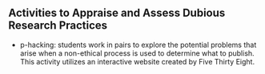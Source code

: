 ## Activities to Appraise and Assess Dubious Research Practices

- p-hacking: students work in pairs to explore the potential problems that arise when a non-ethical process is used to determine what to publish. This activity utilizes an interactive website created by Five Thirty Eight.

